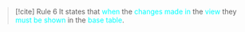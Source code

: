 >[!cite] Rule 6
>It states that <span style="color:#00ffff">when</span> the <span style="color:#00ffff">changes made in</span> the <span style="color:#00ffff">view</span>  they <span style="color:#00ffff">must be shown</span> in the <span style="color:#00ffff">base table</span>.